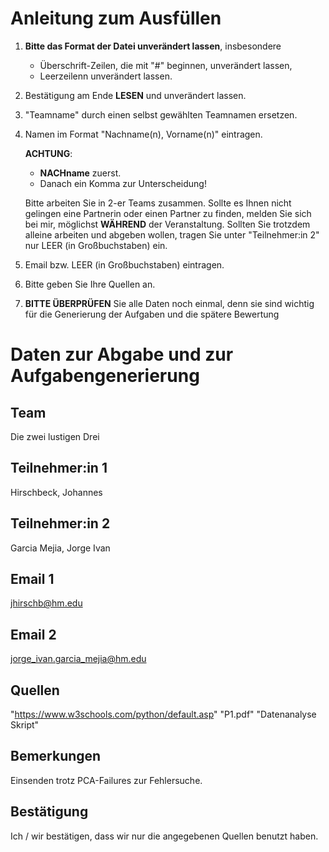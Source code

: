 # Anleitung zum Ausfüllen

1.  **Bitte das Format der Datei unverändert lassen**, insbesondere

    - Überschrift-Zeilen, die mit "#" beginnen, unverändert lassen,
    - Leerzeilenn unverändert lassen.

2.  Bestätigung am Ende **LESEN** und unverändert lassen.

3.  "Teamname" durch einen selbst gewählten Teamnamen ersetzen.

4.  Namen im Format "Nachname(n), Vorname(n)" eintragen.

    **ACHTUNG**:

    -   **NACHname** zuerst.
    -   Danach ein Komma zur Unterscheidung!

    Bitte arbeiten Sie in 2-er Teams zusammen.
    Sollte es Ihnen nicht gelingen eine Partnerin oder einen Partner zu finden,
    melden Sie sich bei mir, möglichst **WÄHREND** der Veranstaltung.
    Sollten Sie trotzdem alleine arbeiten und abgeben wollen,
    tragen Sie unter "Teilnehmer:in 2" nur LEER (in Großbuchstaben) ein.

5.  Email bzw. LEER (in Großbuchstaben) eintragen.

6.  Bitte geben Sie Ihre Quellen an.

7.  **BITTE ÜBERPRÜFEN** Sie alle Daten noch einmal,
    denn sie sind wichtig für die Generierung der Aufgaben
    und die spätere Bewertung

# Daten zur Abgabe und zur Aufgabengenerierung

## Team
Die zwei lustigen Drei

## Teilnehmer:in 1
Hirschbeck, Johannes

## Teilnehmer:in 2
Garcia Mejia, Jorge Ivan

## Email 1
jhirschb@hm.edu

## Email 2
jorge_ivan.garcia_mejia@hm.edu

## Quellen
"https://www.w3schools.com/python/default.asp"
"P1.pdf"
"Datenanalyse Skript"

## Bemerkungen
Einsenden trotz PCA-Failures zur Fehlersuche.

## Bestätigung
Ich / wir bestätigen, dass wir nur die angegebenen Quellen benutzt haben.
